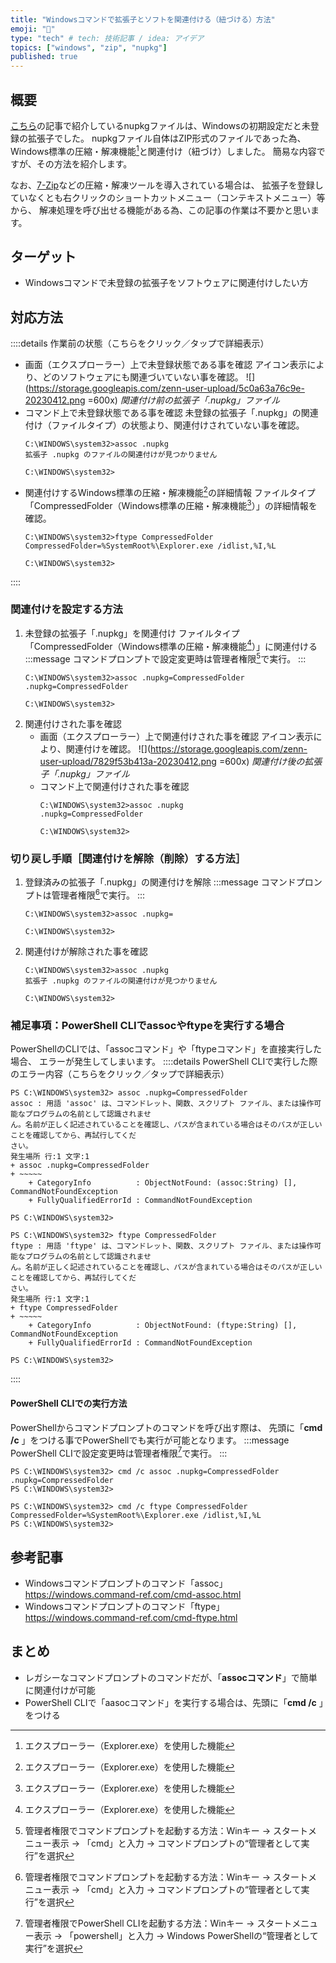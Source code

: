 ```yaml
---
title: "Windowsコマンドで拡張子とソフトを関連付ける（紐づける）方法"
emoji: "🤝"
type: "tech" # tech: 技術記事 / idea: アイデア
topics: ["windows", "zip", "nupkg"]
published: true
---
```

## 概要
[こちら](https://zenn.dev/haretokidoki/articles/d3ca9fe55ab0c5)の記事で紹介しているnupkgファイルは、Windowsの初期設定だと未登録の拡張子でした。
nupkgファイル自体はZIP形式のファイルであった為、Windows標準の圧縮・解凍機能[^1]と関連付け（紐づけ）しました。
簡易な内容ですが、その方法を紹介します。
[^1]: エクスプローラー（Explorer.exe）を使用した機能

なお、[7-Zip](https://sevenzip.osdn.jp/)などの圧縮・解凍ツールを導入されている場合は、
拡張子を登録していなくとも右クリックのショートカットメニュー（コンテキストメニュー）等から、
解凍処理を呼び出せる機能がある為、この記事の作業は不要かと思います。
## ターゲット
- Windowsコマンドで未登録の拡張子をソフトウェアに関連付けしたい方
## 対応方法
::::details 作業前の状態（こちらをクリック／タップで詳細表示）
- 画面（エクスプローラー）上で未登録状態である事を確認
    アイコン表示により、どのソフトウェアにも関連づいていない事を確認。
    ![](https://storage.googleapis.com/zenn-user-upload/5c0a63a76c9e-20230412.png =600x)
    *関連付け前の拡張子「.nupkg」ファイル*
- コマンド上で未登録状態である事を確認
    未登録の拡張子「.nupkg」の関連付け（ファイルタイプ）の状態より、関連付けされていない事を確認。
    ```:コマンドプロンプト
    C:\WINDOWS\system32>assoc .nupkg
    拡張子 .nupkg のファイルの関連付けが見つかりません

    C:\WINDOWS\system32>
    ```
- 関連付けするWindows標準の圧縮・解凍機能[^1]の詳細情報
    ファイルタイプ「CompressedFolder（Windows標準の圧縮・解凍機能[^1]）」の詳細情報を確認。
    ```:コマンドプロンプト
    C:\WINDOWS\system32>ftype CompressedFolder
    CompressedFolder=%SystemRoot%\Explorer.exe /idlist,%I,%L

    C:\WINDOWS\system32>
    ```
::::
### 関連付けを設定する方法
1. 未登録の拡張子「.nupkg」を関連付け
    ファイルタイプ「CompressedFolder（Windows標準の圧縮・解凍機能[^1]）」に関連付ける
    :::message
    コマンドプロンプトで設定変更時は管理者権限[^2]で実行。
    :::
    [^2]: 管理者権限でコマンドプロンプトを起動する方法：Winキー → スタートメニュー表示 → 「cmd」と入力 → コマンドプロンプトの“管理者として実行”を選択
    ```:コマンドプロンプト（管理者権限）
    C:\WINDOWS\system32>assoc .nupkg=CompressedFolder
    .nupkg=CompressedFolder

    C:\WINDOWS\system32>
    ```
2. 関連付けされた事を確認
    - 画面（エクスプローラー）上で関連付けされた事を確認
        アイコン表示により、関連付けを確認。
        ![](https://storage.googleapis.com/zenn-user-upload/7829f53b413a-20230412.png =600x)
        *関連付け後の拡張子「.nupkg」ファイル*
    - コマンド上で関連付けされた事を確認
        ```:コマンドプロンプト
        C:\WINDOWS\system32>assoc .nupkg
        .nupkg=CompressedFolder

        C:\WINDOWS\system32>
        ```
### 切り戻し手順［関連付けを解除（削除）する方法］
1. 登録済みの拡張子「.nupkg」の関連付けを解除
    :::message
    コマンドプロンプトは管理者権限[^2]で実行。
    :::
    ```:コマンドプロンプト（管理者権限）
    C:\WINDOWS\system32>assoc .nupkg=

    C:\WINDOWS\system32>
    ```
2. 関連付けが解除された事を確認
    ```:コマンドプロンプト
    C:\WINDOWS\system32>assoc .nupkg
    拡張子 .nupkg のファイルの関連付けが見つかりません

    C:\WINDOWS\system32>
    ```
### 補足事項：PowerShell CLIでassocやftypeを実行する場合
PowerShellのCLIでは、「assocコマンド」や「ftypeコマンド」を直接実行した場合、
エラーが発生してしまいます。
::::details PowerShell CLIで実行した際のエラー内容（こちらをクリック／タップで詳細表示）
```powershell:assocコマンドを実行した際のエラー
PS C:\WINDOWS\system32> assoc .nupkg=CompressedFolder
assoc : 用語 'assoc' は、コマンドレット、関数、スクリプト ファイル、または操作可能なプログラムの名前として認識されませ
ん。名前が正しく記述されていることを確認し、パスが含まれている場合はそのパスが正しいことを確認してから、再試行してくだ
さい。
発生場所 行:1 文字:1
+ assoc .nupkg=CompressedFolder
+ ~~~~~
    + CategoryInfo          : ObjectNotFound: (assoc:String) [], CommandNotFoundException
    + FullyQualifiedErrorId : CommandNotFoundException

PS C:\WINDOWS\system32>
```
```powershell:ftypeコマンドを実行した際のエラー
PS C:\WINDOWS\system32> ftype CompressedFolder
ftype : 用語 'ftype' は、コマンドレット、関数、スクリプト ファイル、または操作可能なプログラムの名前として認識されませ
ん。名前が正しく記述されていることを確認し、パスが含まれている場合はそのパスが正しいことを確認してから、再試行してくだ
さい。
発生場所 行:1 文字:1
+ ftype CompressedFolder
+ ~~~~~
    + CategoryInfo          : ObjectNotFound: (ftype:String) [], CommandNotFoundException
    + FullyQualifiedErrorId : CommandNotFoundException

PS C:\WINDOWS\system32>
```
::::
#### PowerShell CLIでの実行方法
PowerShellからコマンドプロンプトのコマンドを呼び出す際は、
先頭に「**cmd /c** 」をつける事でPowerShellでも実行が可能となります。
:::message
PowerShell CLIで設定変更時は管理者権限[^3]で実行。
:::
[^3]: 管理者権限でPowerShell CLIを起動する方法：Winキー → スタートメニュー表示 → 「powershell」と入力 → Windows PowerShellの“管理者として実行”を選択
```powershell:PowerShell CLI（管理者権限）
PS C:\WINDOWS\system32> cmd /c assoc .nupkg=CompressedFolder
.nupkg=CompressedFolder
PS C:\WINDOWS\system32>
```
```powershell:PowerShell CLI
PS C:\WINDOWS\system32> cmd /c ftype CompressedFolder
CompressedFolder=%SystemRoot%\Explorer.exe /idlist,%I,%L
PS C:\WINDOWS\system32>
```
## 参考記事
- Windowsコマンドプロンプトのコマンド「assoc」
    https://windows.command-ref.com/cmd-assoc.html
- Windowsコマンドプロンプトのコマンド「ftype」
    https://windows.command-ref.com/cmd-ftype.html
## まとめ
- レガシーなコマンドプロンプトのコマンドだが、「**assocコマンド**」で簡単に関連付けが可能
- PowerShell CLIで「aasocコマンド」を実行する場合は、先頭に「**cmd /c** 」をつける
